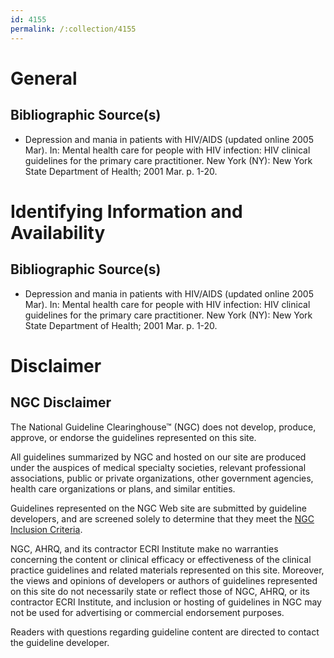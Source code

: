 ```yaml
---
id: 4155
permalink: /:collection/4155
---
```


# General

## Bibliographic Source(s)

- Depression and mania in patients with HIV/AIDS (updated online 2005 Mar). In: Mental health care for people with HIV infection: HIV clinical guidelines for the primary care practitioner. New York (NY): New York State Department of Health; 2001 Mar. p. 1-20.

# Identifying Information and Availability

## Bibliographic Source(s)

- Depression and mania in patients with HIV/AIDS (updated online 2005 Mar). In: Mental health care for people with HIV infection: HIV clinical guidelines for the primary care practitioner. New York (NY): New York State Department of Health; 2001 Mar. p. 1-20.

# Disclaimer

## NGC Disclaimer

The National Guideline Clearinghouse™ (NGC) does not develop, produce, approve, or endorse the guidelines represented on this site.

All guidelines summarized by NGC and hosted on our site are produced under the auspices of medical specialty societies, relevant professional associations, public or private organizations, other government agencies, health care organizations or plans, and similar entities.

Guidelines represented on the NGC Web site are submitted by guideline developers, and are screened solely to determine that they meet the [NGC Inclusion Criteria](/help-and-about/summaries/inclusion-criteria).

NGC, AHRQ, and its contractor ECRI Institute make no warranties concerning the content or clinical efficacy or effectiveness of the clinical practice guidelines and related materials represented on this site. Moreover, the views and opinions of developers or authors of guidelines represented on this site do not necessarily state or reflect those of NGC, AHRQ, or its contractor ECRI Institute, and inclusion or hosting of guidelines in NGC may not be used for advertising or commercial endorsement purposes.

Readers with questions regarding guideline content are directed to contact the guideline developer.

